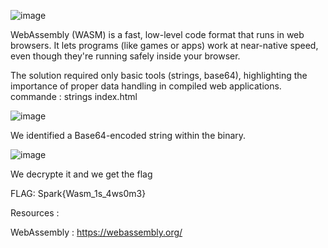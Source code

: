 ![image](https://github.com/user-attachments/assets/4b11a9ed-a5e3-4706-b3bf-6cb40cb0218e)

WebAssembly (WASM) is a fast, low-level code format that runs in web browsers. It lets programs (like games or apps) work at near-native speed, even though they're running safely inside your browser.

The solution required only basic tools (strings, base64), highlighting the importance of proper data handling in compiled web applications. commande : strings index.html


![image](https://github.com/user-attachments/assets/226a7332-5710-4f65-a781-c550023886cd)

We identified a Base64-encoded string within the binary.

![image](https://github.com/user-attachments/assets/c862b24d-363a-40dd-b790-ae389504e5e0)

We decrypte it and we get the flag

FLAG: Spark{Wasm_1s_4ws0m3}

Resources :

WebAssembly : https://webassembly.org/



